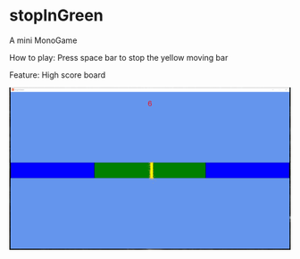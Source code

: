 # stopInGreen
 A mini MonoGame
 
 How to play: Press space bar to stop the yellow moving bar
 
 Feature: High score board
 
 ![alt gameplay screenshot](./gameplay.png)
